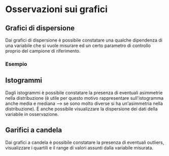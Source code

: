 # Osservazioni sui grafici

## Grafici di dispersione
Dai grafici di dispersione è possibile constatare una qualche dipendenza di una variabile che si vuole misurare ed un certo parametro di controllo proprio del campione di riferimento.

### Esempio


## Istogrammi
Dagli istogrammi è possibile constatare la presenza di eventuali asimmetrie nella distribuzione (è utile per questo motivo rappresentare sull'istogramma anche media e mediana --> se sono molto diverse si ha un'asimmetria nella distribuzione). È anche possibile visualizzare la dispersione dei dati della variabile in osservazione.

## Garifici a candela
Dai grafici a candela è possibile constatare la presenza di eventuali outliers, visualizzare i quartili e il range di valori assunti dalla variabile misurata.
